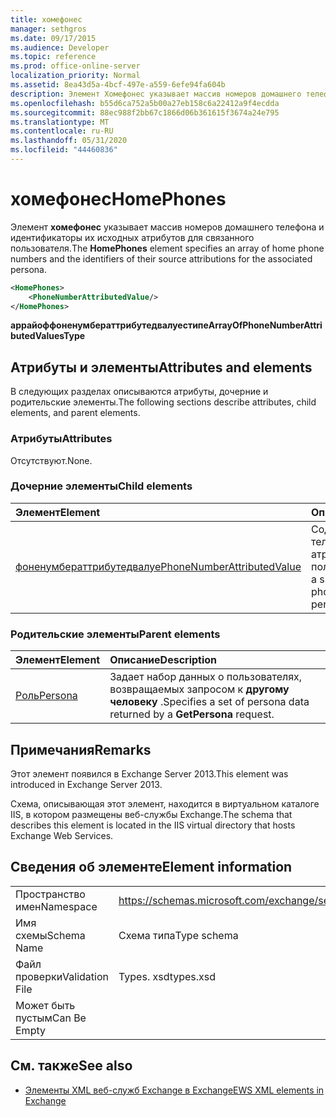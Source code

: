 ```yaml
---
title: хомефонес
manager: sethgros
ms.date: 09/17/2015
ms.audience: Developer
ms.topic: reference
ms.prod: office-online-server
localization_priority: Normal
ms.assetid: 8ea43d5a-4bcf-497e-a559-6efe94fa604b
description: Элемент Хомефонес указывает массив номеров домашнего телефона и идентификаторы их исходных атрибутов для связанного пользователя.
ms.openlocfilehash: b55d6ca752a5b00a27eb158c6a22412a9f4ecdda
ms.sourcegitcommit: 88ec988f2bb67c1866d06b361615f3674a24e795
ms.translationtype: MT
ms.contentlocale: ru-RU
ms.lasthandoff: 05/31/2020
ms.locfileid: "44460836"
---
```

# <a name="homephones"></a><span data-ttu-id="efab2-103">хомефонес</span><span class="sxs-lookup"><span data-stu-id="efab2-103">HomePhones</span></span>

<span data-ttu-id="efab2-104">Элемент **хомефонес** указывает массив номеров домашнего телефона и идентификаторы их исходных атрибутов для связанного пользователя.</span><span class="sxs-lookup"><span data-stu-id="efab2-104">The **HomePhones** element specifies an array of home phone numbers and the identifiers of their source attributions for the associated persona.</span></span> 
  
```XML
<HomePhones>
    <PhoneNumberAttributedValue/>
</HomePhones>
```

 <span data-ttu-id="efab2-105">**аррайоффоненумбераттрибутедвалуестипе**</span><span class="sxs-lookup"><span data-stu-id="efab2-105">**ArrayOfPhoneNumberAttributedValuesType**</span></span>
## <a name="attributes-and-elements"></a><span data-ttu-id="efab2-106">Атрибуты и элементы</span><span class="sxs-lookup"><span data-stu-id="efab2-106">Attributes and elements</span></span>

<span data-ttu-id="efab2-107">В следующих разделах описываются атрибуты, дочерние и родительские элементы.</span><span class="sxs-lookup"><span data-stu-id="efab2-107">The following sections describe attributes, child elements, and parent elements.</span></span>
  
### <a name="attributes"></a><span data-ttu-id="efab2-108">Атрибуты</span><span class="sxs-lookup"><span data-stu-id="efab2-108">Attributes</span></span>

<span data-ttu-id="efab2-109">Отсутствуют.</span><span class="sxs-lookup"><span data-stu-id="efab2-109">None.</span></span>
  
### <a name="child-elements"></a><span data-ttu-id="efab2-110">Дочерние элементы</span><span class="sxs-lookup"><span data-stu-id="efab2-110">Child elements</span></span>

|<span data-ttu-id="efab2-111">**Элемент**</span><span class="sxs-lookup"><span data-stu-id="efab2-111">**Element**</span></span>|<span data-ttu-id="efab2-112">**Описание**</span><span class="sxs-lookup"><span data-stu-id="efab2-112">**Description**</span></span>|
|:-----|:-----|
|[<span data-ttu-id="efab2-113">фоненумбераттрибутедвалуе</span><span class="sxs-lookup"><span data-stu-id="efab2-113">PhoneNumberAttributedValue</span></span>](phonenumberattributedvalue.md) <br/> |<span data-ttu-id="efab2-114">Содержит номер телефона с одним атрибутом для пользователя.</span><span class="sxs-lookup"><span data-stu-id="efab2-114">Contains a single attributed phone number for a persona.</span></span>  <br/> |
   
### <a name="parent-elements"></a><span data-ttu-id="efab2-115">Родительские элементы</span><span class="sxs-lookup"><span data-stu-id="efab2-115">Parent elements</span></span>

|<span data-ttu-id="efab2-116">**Элемент**</span><span class="sxs-lookup"><span data-stu-id="efab2-116">**Element**</span></span>|<span data-ttu-id="efab2-117">**Описание**</span><span class="sxs-lookup"><span data-stu-id="efab2-117">**Description**</span></span>|
|:-----|:-----|
|[<span data-ttu-id="efab2-118">Роль</span><span class="sxs-lookup"><span data-stu-id="efab2-118">Persona</span></span>](persona.md) <br/> |<span data-ttu-id="efab2-119">Задает набор данных о пользователях, возвращаемых запросом к **другому человеку** .</span><span class="sxs-lookup"><span data-stu-id="efab2-119">Specifies a set of persona data returned by a **GetPersona** request.</span></span>  <br/> |
   
## <a name="remarks"></a><span data-ttu-id="efab2-120">Примечания</span><span class="sxs-lookup"><span data-stu-id="efab2-120">Remarks</span></span>

<span data-ttu-id="efab2-121">Этот элемент появился в Exchange Server 2013.</span><span class="sxs-lookup"><span data-stu-id="efab2-121">This element was introduced in Exchange Server 2013.</span></span>
  
<span data-ttu-id="efab2-122">Схема, описывающая этот элемент, находится в виртуальном каталоге IIS, в котором размещены веб-службы Exchange.</span><span class="sxs-lookup"><span data-stu-id="efab2-122">The schema that describes this element is located in the IIS virtual directory that hosts Exchange Web Services.</span></span>
  
## <a name="element-information"></a><span data-ttu-id="efab2-123">Сведения об элементе</span><span class="sxs-lookup"><span data-stu-id="efab2-123">Element information</span></span>

|||
|:-----|:-----|
|<span data-ttu-id="efab2-124">Пространство имен</span><span class="sxs-lookup"><span data-stu-id="efab2-124">Namespace</span></span>  <br/> |https://schemas.microsoft.com/exchange/services/2006/types  <br/> |
|<span data-ttu-id="efab2-125">Имя схемы</span><span class="sxs-lookup"><span data-stu-id="efab2-125">Schema Name</span></span>  <br/> |<span data-ttu-id="efab2-126">Схема типа</span><span class="sxs-lookup"><span data-stu-id="efab2-126">Type schema</span></span>  <br/> |
|<span data-ttu-id="efab2-127">Файл проверки</span><span class="sxs-lookup"><span data-stu-id="efab2-127">Validation File</span></span>  <br/> |<span data-ttu-id="efab2-128">Types. xsd</span><span class="sxs-lookup"><span data-stu-id="efab2-128">types.xsd</span></span>  <br/> |
|<span data-ttu-id="efab2-129">Может быть пустым</span><span class="sxs-lookup"><span data-stu-id="efab2-129">Can Be Empty</span></span>  <br/> ||
   
## <a name="see-also"></a><span data-ttu-id="efab2-130">См. также</span><span class="sxs-lookup"><span data-stu-id="efab2-130">See also</span></span>



- [<span data-ttu-id="efab2-131">Элементы XML веб-служб Exchange в Exchange</span><span class="sxs-lookup"><span data-stu-id="efab2-131">EWS XML elements in Exchange</span></span>](ews-xml-elements-in-exchange.md)

